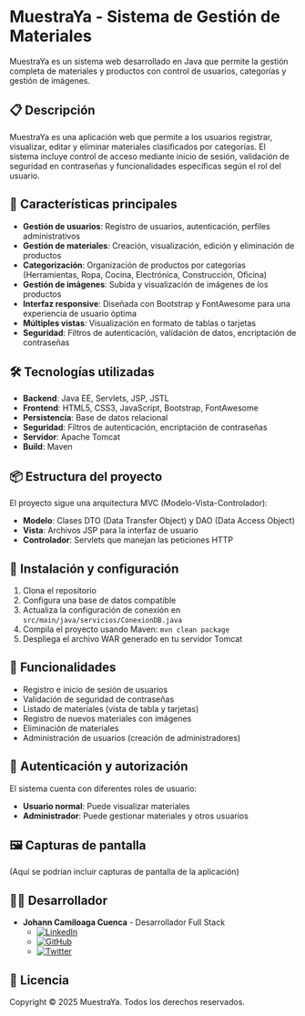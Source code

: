 # MuestraYa - Sistema de Gestión de Materiales

MuestraYa es un sistema web desarrollado en Java que permite la gestión completa de materiales y productos con control de usuarios, categorías y gestión de imágenes.

## 📋 Descripción

MuestraYa es una aplicación web que permite a los usuarios registrar, visualizar, editar y eliminar materiales clasificados por categorías. El sistema incluye control de acceso mediante inicio de sesión, validación de seguridad en contraseñas y funcionalidades específicas según el rol del usuario.

## 🚀 Características principales

- **Gestión de usuarios**: Registro de usuarios, autenticación, perfiles administrativos
- **Gestión de materiales**: Creación, visualización, edición y eliminación de productos
- **Categorización**: Organización de productos por categorías (Herramientas, Ropa, Cocina, Electrónica, Construcción, Oficina)
- **Gestión de imágenes**: Subida y visualización de imágenes de los productos
- **Interfaz responsive**: Diseñada con Bootstrap y FontAwesome para una experiencia de usuario óptima
- **Múltiples vistas**: Visualización en formato de tablas o tarjetas
- **Seguridad**: Filtros de autenticación, validación de datos, encriptación de contraseñas

## 🛠️ Tecnologías utilizadas

- **Backend**: Java EE, Servlets, JSP, JSTL
- **Frontend**: HTML5, CSS3, JavaScript, Bootstrap, FontAwesome
- **Persistencia**: Base de datos relacional
- **Seguridad**: Filtros de autenticación, encriptación de contraseñas
- **Servidor**: Apache Tomcat
- **Build**: Maven

## 📦 Estructura del proyecto

El proyecto sigue una arquitectura MVC (Modelo-Vista-Controlador):

- **Modelo**: Clases DTO (Data Transfer Object) y DAO (Data Access Object)
- **Vista**: Archivos JSP para la interfaz de usuario
- **Controlador**: Servlets que manejan las peticiones HTTP

## 🔧 Instalación y configuración

1. Clona el repositorio
2. Configura una base de datos compatible
3. Actualiza la configuración de conexión en `src/main/java/servicios/ConexionDB.java`
4. Compila el proyecto usando Maven: `mvn clean package`
5. Despliega el archivo WAR generado en tu servidor Tomcat

## 📝 Funcionalidades

- Registro e inicio de sesión de usuarios
- Validación de seguridad de contraseñas
- Listado de materiales (vista de tabla y tarjetas)
- Registro de nuevos materiales con imágenes
- Eliminación de materiales
- Administración de usuarios (creación de administradores)

## 👥 Autenticación y autorización

El sistema cuenta con diferentes roles de usuario:

- **Usuario normal**: Puede visualizar materiales
- **Administrador**: Puede gestionar materiales y otros usuarios

## 🖼️ Capturas de pantalla

(Aquí se podrían incluir capturas de pantalla de la aplicación)

## 👨‍💻 Desarrollador

- **Johann Camiloaga Cuenca** - Desarrollador Full Stack
  - [![LinkedIn](https://img.shields.io/badge/LinkedIn-0077B5?style=for-the-badge&logo=linkedin&logoColor=white)](https://www.linkedin.com/in/jgcamiloaga)
  - [![GitHub](https://img.shields.io/badge/GitHub-100000?style=for-the-badge&logo=github&logoColor=white)](https://github.com/jgcamiloaga)
  - [![Twitter](https://img.shields.io/badge/Twitter-1DA1F2?style=for-the-badge&logo=twitter&logoColor=white)](https://twitter.com/jgcamiloaga)

## 📄 Licencia

Copyright © 2025 MuestraYa. Todos los derechos reservados.
